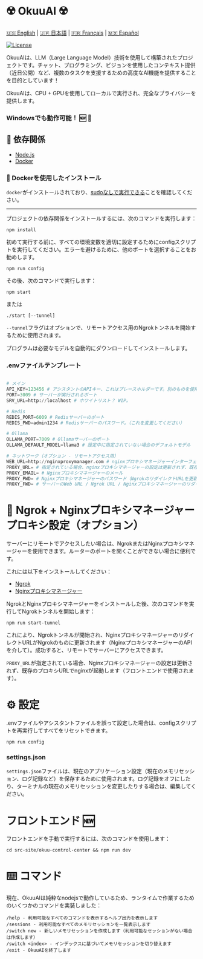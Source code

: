# ☢️ OkuuAI ☢️

[🇺🇸 English](../README.md) | [🇯🇵 日本語](README-JP.md) | [🇫🇷 Français](README-FR.md) | [🇲🇽 Español](README-ES.md)

[![License](https://img.shields.io/badge/license-MIT-blue.svg)](https://opensource.org/licenses/MIT)

OkuuAIは、LLM（Large Language Model）技術を使用して構築されたプロジェクトです。チャット、プログラミング、ビジョンを使用したコンテキスト提供（近日公開）など、複数のタスクを支援するための高度なAI機能を提供することを目的としています！

OkuuAIは、CPU + GPUを使用してローカルで実行され、完全なプライバシーを提供します。

### Windowsでも動作可能！ 🆕 🎉

## 📝 依存関係

- [Node.js](https://nodejs.org/en/download/)
- [Docker](https://docs.docker.com/get-docker/)

### 🚀 Dockerを使用したインストール

`docker`がインストールされており、[sudoなしで実行できる](https://docs.docker.com/engine/install/linux-postinstall/)ことを確認してください。

---

プロジェクトの依存関係をインストールするには、次のコマンドを実行します：

```
npm install
```

初めて実行する前に、すべての環境変数を適切に設定するためにconfigスクリプトを実行してください。エラーを避けるために、他のポートを選択することをお勧めします。

```
npm run config
```

その後、次のコマンドで実行します：

```
npm start
```

または

```
./start [--tunnel]
```

`--tunnel`フラグはオプションで、リモートアクセス用のNgrokトンネルを開始するために使用されます。

プログラムは必要なモデルを自動的にダウンロードしてインストールします。

### .envファイルテンプレート
```python

# メイン
API_KEY=123456 # アシスタントのAPIキー、これはプレースホルダーです。別のものを使用してください。
PORT=3009 # サーバーが実行されるポート
SRV_URL=http://localhost # ホワイトリスト？ WIP。

# Redis
REDIS_PORT=6009 # Redisサーバーのポート
REDIS_PWD=admin1234 # Redisサーバーのパスワード。（これを変更してください）

# Ollama
OLLAMA_PORT=7009 # Ollamaサーバーのポート
OLLAMA_DEFAULT_MODEL=llama3 # 設定中に指定されていない場合のデフォルトモデル

# ネットワーク（オプション - リモートアクセス用）
WEB_URL=http://nginxproxymanager.com # nginxプロキシマネージャーインターフェースのWeb URL
PROXY_URL= # 指定されている場合、nginxプロキシマネージャーの設定は更新されず、既存のプロキシURLでnginxが起動します（フロントエンドで使用されます）
PROXY_EMAIL= # Nginxプロキシマネージャーのメール
PROXY_PWD= # Nginxプロキシマネージャーのパスワード（NgrokのリダイレクトURLを更新するため）
PROXY_FWD= # サーバーのWeb URL / Ngrok URL / NginxプロキシマネージャーのリダイレクトホストURL
```

# 🔌 Ngrok + Nginxプロキシマネージャープロキシ設定（オプション）

サーバーにリモートでアクセスしたい場合は、NgrokまたはNginxプロキシマネージャーを使用できます。ルーターのポートを開くことができない場合に便利です。

これには以下をインストールしてください：
- [Ngrok](https://ngrok.com/download)
- [Nginxプロキシマネージャー](https://nginxproxymanager.com/)

NgrokとNginxプロキシマネージャーをインストールした後、次のコマンドを実行してNgrokトンネルを開始します：

```npm run start-tunnel```

これにより、Ngrokトンネルが開始され、NginxプロキシマネージャーのリダイレクトURLがNgrokのものに更新されます（NginxプロキシマネージャーのAPIを介して）。成功すると、リモートでサーバーにアクセスできます。

`PROXY_URL`が指定されている場合、Nginxプロキシマネージャーの設定は更新されず、既存のプロキシURLでnginxが起動します（フロントエンドで使用されます）。

# ⚙️ 設定

.envファイルやアシスタントファイルを誤って設定した場合は、configスクリプトを再実行してすべてをリセットできます。

```npm run config```

### settings.json

`settings.json`ファイルは、現在のアプリケーション設定（現在のメモリセッション、ログ記録など）を保存するために使用されます。ログ記録をオフにしたり、ターミナルの現在のメモリセッションを変更したりする場合は、編集してください。

# フロントエンド 🆕

フロントエンドを手動で実行するには、次のコマンドを使用します：

```
cd src-site/okuu-control-center && npm run dev
```

# ⌨️ コマンド

現在、OkuuAIは純粋なnodejsで動作しているため、ランタイムで作業するためのいくつかのコマンドを実装しました：

```
/help - 利用可能なすべてのコマンドを表示するヘルプ出力を表示します
/sessions - 利用可能なすべてのメモリセッションを一覧表示します
/switch new - 新しいメモリセッションを作成します（利用可能なセッションがない場合は作成します）
/switch <index> - インデックスに基づいてメモリセッションを切り替えます
/exit - OkuuAIを終了します
```
